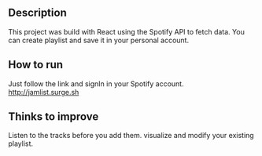 ## Description
This project was build with React using the Spotify API to fetch data. You can create playlist and save it in your personal account.

## How to run

Just follow the link and signIn in your Spotify account.
http://jamlist.surge.sh

## Thinks to improve
Listen to the tracks before you add them.
visualize and modify your existing playlist.
